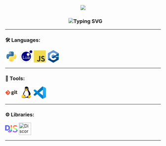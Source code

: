 <div id="header" align="center">
  <img src="https://media0.giphy.com/media/v1.Y2lkPTc5MGI3NjExMWl5eWQ1bXFma3Fid2l4YnU5YnRlZ2R4MTcxczdwNDRlaHl6Nzh5ZyZlcD12MV9pbnRlcm5hbF9naWZfYnlfaWQmY3Q9Zw/du3J3cXyzhj75IOgvA/giphy.gif" width="100"/>



### ‎ ‎ ‎ ‎ ![Typing SVG](https://readme-typing-svg.demolab.com?font=Fira+Code&weight=500&pause=1000&color=000000&background=FFFFFF00&vCenter=true&random=false&width=435&lines=Jxks%2C+jaks%2C+jxksdev%2C+jxksvfx+etc...;I+post+all+my+projects+here!)

</div>

---

### :hammer_and_wrench: Languages:

<div>
  <img src="https://github.com/devicons/devicon/blob/master/icons/python/python-original.svg" title="Python" alt="Python" width="40" height="40"/>&nbsp;
  <img src="https://github.com/devicons/devicon/blob/master/icons/lua/lua-original.svg" title="Lua" **alt="Lua" width="40" height="40"/>
  <img src="https://github.com/devicons/devicon/blob/master/icons/javascript/javascript-original.svg" title="JavaScript" **alt="JavaScript" width="40" height="40"/>
  <img src="https://github.com/devicons/devicon/blob/master/icons/cplusplus/cplusplus-original.svg" title="C++" **alt="C++" width="40" height="40"/>
</div>

---

### :hammer: Tools:

<div>
  <img src="https://github.com/devicons/devicon/blob/master/icons/git/git-original-wordmark.svg" title="Git" alt="Git" width="40" height="40"/>&nbsp;
  <img src="https://github.com/devicons/devicon/blob/master/icons/linux/linux-original.svg" title="LINUX" **alt="Linux" width="40" height="40"/>
  <img src="https://github.com/devicons/devicon/blob/master/icons/vscode/vscode-original.svg" title="Visual Studio Code" **alt="Visual Studio Code" width="40" height="40"/>
</div>

---

### :gear: Libraries:
<div>
    <img src="https://github.com/devicons/devicon/blob/master/icons/discordjs/discordjs-original.svg" title="Discordjs" **alt="Discordjs" width="40" height="40"/>
    <img src="https://discordpy.readthedocs.io/en/stable/_images/snake.svg" title="Discord.py" **alt="Discord.py" width="40" height="40"/>
</div>

---

